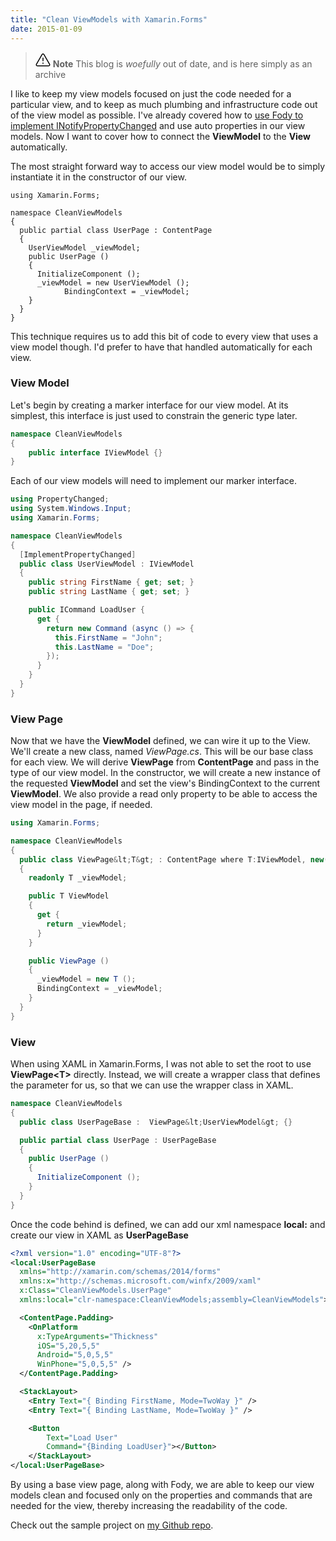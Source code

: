```yaml
---
title: "Clean ViewModels with Xamarin.Forms"
date: 2015-01-09
---
```

> <svg xmlns="http://www.w3.org/2000/svg" viewBox="0 0 24 24" width="24" height="24"><path d="M13 17.5a1 1 0 11-2 0 1 1 0 012 0zm-.25-8.25a.75.75 0 00-1.5 0v4.5a.75.75 0 001.5 0v-4.5z"></path><path fill-rule="evenodd" d="M9.836 3.244c.963-1.665 3.365-1.665 4.328 0l8.967 15.504c.963 1.667-.24 3.752-2.165 3.752H3.034c-1.926 0-3.128-2.085-2.165-3.752L9.836 3.244zm3.03.751a1 1 0 00-1.732 0L2.168 19.499A1 1 0 003.034 21h17.932a1 1 0 00.866-1.5L12.866 3.994z"></path></svg> **Note**
> This blog is _woefully_ out of date, and is here simply as an archive

I like to keep my view models focused on just the code needed for a particular view, and to keep as much plumbing and infrastructure code out of the view model as possible. I've already covered how to [use Fody to implement INotifyPropertyChanged](/blog/2015/01/05/Fody-PropertyChanged-Xamarin-Studio-Easy-Mvvm) and use auto properties in our view models. Now I want to cover how to connect the **ViewModel** to the **View** automatically.

The most straight forward way to access our view model would be to simply instantiate it in the constructor of our view.

<pre><code class="csharp">using Xamarin.Forms;

namespace CleanViewModels
{  
  public partial class UserPage : ContentPage
  {
    UserViewModel _viewModel;
    public UserPage ()
    {
      InitializeComponent ();
      _viewModel = new UserViewModel ();
            BindingContext = _viewModel;
    }
  }
}
</code></pre>

This technique requires us to add this bit of code to every view that uses a view model though. I'd prefer to have that handled automatically for each view.

### View Model

Let's begin by creating a marker interface for our view model. At its simplest, this interface is just used to constrain the generic type later.

```csharp
namespace CleanViewModels
{
    public interface IViewModel {}
}
```

Each of our view models will need to implement our marker interface.

```csharp
using PropertyChanged;
using System.Windows.Input;
using Xamarin.Forms;

namespace CleanViewModels
{
  [ImplementPropertyChanged]
  public class UserViewModel : IViewModel
  {
    public string FirstName { get; set; }
    public string LastName { get; set; }

    public ICommand LoadUser {
      get {
        return new Command (async () => {
          this.FirstName = "John";
          this.LastName = "Doe";
        });
      }
    }
  }
}
```


### View Page

Now that we have the **ViewModel** defined, we can wire it up to the View. We'll create a new class, named *ViewPage.cs*. This will be our base class for each view.  We will derive **ViewPage** from **ContentPage** and pass in the type of our view model. In the constructor, we will create a new instance of the requested **ViewModel** and set the view's BindingContext to the current **ViewModel**. We also provide a read only property to be able to access the view model in the page, if needed.

```csharp
using Xamarin.Forms;

namespace CleanViewModels
{
  public class ViewPage&lt;T&gt; : ContentPage where T:IViewModel, new()
  {
    readonly T _viewModel; 

    public T ViewModel
    {
      get {
        return _viewModel;
      }
    }

    public ViewPage ()
    {
      _viewModel = new T ();
      BindingContext = _viewModel;
    }
  }
}
```

### View

When using XAML in Xamarin.Forms, I was not able to set the root to use **ViewPage&lt;T&gt;** directly. Instead, we will create a wrapper class that defines the <T> parameter for us, so that we can use the wrapper class in XAML.

```csharp
namespace CleanViewModels
{  
  public class UserPageBase :  ViewPage&lt;UserViewModel&gt; {}

  public partial class UserPage : UserPageBase
  {  
    public UserPage ()
    {
      InitializeComponent ();
    }
  }
}
```

Once the code behind is defined, we can add our xml namespace **local:** and create our view in XAML as **UserPageBase**

```xml
<?xml version="1.0" encoding="UTF-8"?>
<local:UserPageBase 
  xmlns="http://xamarin.com/schemas/2014/forms" 
  xmlns:x="http://schemas.microsoft.com/winfx/2009/xaml" 
  x:Class="CleanViewModels.UserPage" 
  xmlns:local="clr-namespace:CleanViewModels;assembly=CleanViewModels">

  <ContentPage.Padding>
    <OnPlatform 
      x:TypeArguments="Thickness" 
      iOS="5,20,5,5" 
      Android="5,0,5,5" 
      WinPhone="5,0,5,5" />
  </ContentPage.Padding>

  <StackLayout>
    <Entry Text="{ Binding FirstName, Mode=TwoWay }" />
    <Entry Text="{ Binding LastName, Mode=TwoWay }" />

    <Button 
        Text="Load User"
        Command="{Binding LoadUser}"></Button>
    </StackLayout>
</local:UserPageBase>
```

By using a base view page, along with Fody, we are able to keep our view models clean and focused only on the properties and commands that are needed for the view, thereby increasing the readability of the code.

Check out the sample project on [my Github repo](https://github.com/RobGibbens/CleanViewModels).
